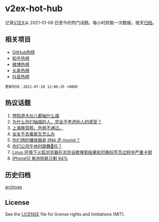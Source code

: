 # v2ex-hot-hub

 记录[V2EX](https://www.v2ex.com/)从 2021-01-06 日至今的热门话题。每小时抓取一次数据，按天[归档](archives)。
 
 ## 相关项目

- [GitHub热榜](https://github.com/lonnyzhang423/github-hot-hub)
- [知乎热榜](https://github.com/lonnyzhang423/zhihu-hot-hub)
- [微博热榜](https://github.com/lonnyzhang423/weibo-hot-hub)
- [头条热榜](https://github.com/lonnyzhang423/toutiao-hot-hub)
- [抖音热榜](https://github.com/lonnyzhang423/douyin-hot-hub)


 `更新时间：2021-07-20 12:06:35 +0800`

## 热议话题

1. [想知道大伙儿都抽什么烟](https://www.v2ex.com/t/790408)
1. [为什么你们抽烟的人，完全不考虑别人的感受？](https://www.v2ex.com/t/790518)
1. [上海换驾照，色弱不通过。](https://www.v2ex.com/t/790428)
1. [女友不去看医生怎么办](https://www.v2ex.com/t/790476)
1. [你们用的播放器是 IINA 还 movist？](https://www.v2ex.com/t/790444)
1. [你们公司午休时跳舞👯吗？](https://www.v2ex.com/t/790482)
1. [Linux 环境下火狐浏览器在浏览谷歌搜索结果和切换标签页过程中严重卡顿](https://www.v2ex.com/t/790400)
1. [iPhone12 电池损耗只剩 94%](https://www.v2ex.com/t/790447)

## 历史归档

[archives](archives)

## License

See the [LICENSE](LICENSE) file for license rights and limitations (MIT).
